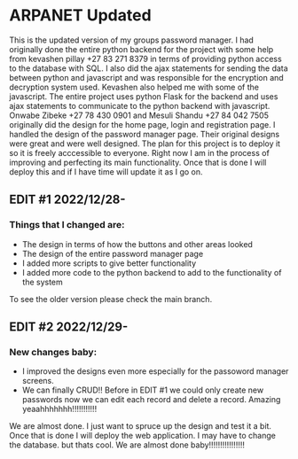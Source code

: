 # ARPANET Updated
This is the updated version of my groups password manager. I had originally done the entire python backend for the project
with some help from kevashen pillay +27 83 271 8379 in terms of providing python access to the database with SQL. I also did the ajax statements for sending
the data between python and javascript and was responsible for the encryption and decryption system used. Kevashen also helped me with some of the javascript.
The entire project uses python Flask for the backend and uses ajax statements to communicate to the python backend with javascript. Onwabe Zibeke +27 78 430 0901 
and Mesuli Shandu +27 84 042 7505 originally did the design for the home page, login and registration page. I handled the design of the password manager page. Their original designs were great and were well designed. The plan for this project is to deploy it so it is freely acccessible to everyone. Right now I am in the process of 
improving and perfecting its main functionality. Once that is done I will deploy this and if I have time will update it as I go on.

## EDIT #1 2022/12/28-
### Things that I changed are: 
* The design in terms of how the buttons and other areas looked
* The design of the entire password manager page
* I added more scripts to give better functionality 
* I added more code to the python backend to add to the functionality of the system

To see the older version please check the main branch.

## EDIT #2 2022/12/29-
### New changes baby:
* I improved the designs even more especially for the passoword manager screens.
* We can finally CRUD!! Before in EDIT #1 we could only create new passwords now we can edit each record and delete a record. Amazing yeaahhhhhhh!!!!!!!!!!!

We are almost done. I just want to spruce up the design and test it a bit. Once that is done I will deploy the web application. I may have to change the database. but thats cool. We are almost done baby!!!!!!!!!!!!!!!! 
